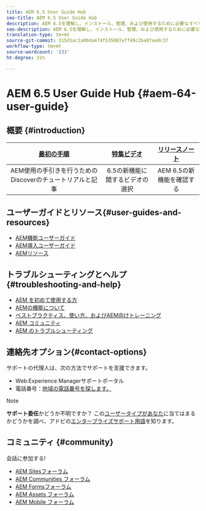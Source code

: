```yaml
---
title: AEM 6.5 User Guide Hub
seo-title: AEM 6.5 User Guide Hub
description: AEM 6.5を理解し、インストール、管理、および使用するために必要なすべてのリソースの概要
seo-description: AEM 6.5を理解し、インストール、管理、および使用するために必要なすべてのリソースの概要
translation-type: tm+mt
source-git-commit: 315d1ac1a00da474f535087eff49c2be8fee8c37
workflow-type: tm+mt
source-wordcount: '233'
ht-degree: 31%

---
```



# AEM 6.5 User Guide Hub {#aem-64-user-guide}

## 概要 {#introduction}

| [最初の手順](https://helpx.adobe.com/jp/experience-manager/get-started.html) | [特集ビデオ](https://helpx.adobe.com/jp/experience-manager/kt/index/aem-6-5-videos.html) | [リリースノート](https://helpx.adobe.com/jp/experience-manager/6-5/release-notes.html) |
|:-:|:-:|:-:|
| AEM使用の手引きを行うためのDiscoverのチュートリアルと記事 | 6.5の新機能に関するビデオの選択 | AEM 6.5の新機能を確認する |

## ユーザーガイドとリソース{#user-guides-and-resources}

* [AEM機能ユーザーガイド](capabilities.md)
* [AEM導入ユーザーガイド](implementation.md)
* [AEMリソース](resources.md)

## トラブルシューティングとヘルプ{#troubleshooting-and-help}

* [AEM を初めて使用する方](new.md)
* [AEMの機能について](learn.md)
* [ベストプラクティス、使い方、およびAEM向けトレーニング](best-practice.md)
* [AEM コミュニティ](community.md)
* [AEM のトラブルシューティング](troubleshooting.md)

## 連絡先オプション{#contact-options}

サポートの代理人は、次の方法でサポートを支援できます。

* Web:Experience Managerサポートポータル
* 電話番号：[地域の電話番号を探します。](https://helpx.adobe.com/contact/dma-external/DMACustomeCareRegionalPhoneNumbers.html)

>[!NOTE]
>
>**サポート委任**&#x200B;かどうか不明ですか？ この[ユーザータイプがあなた](https://helpx.adobe.com/experience-cloud/supported-users.html)に当てはまるかどうかを調べ、アドビの[エンタープライズサポート用語](https://helpx.adobe.com/support/programs/enterprise-support-terms.html)を知ります。

## コミュニティ {#community}

会話に参加する!

* [AEM Sitesフォーラム](http://help-forums.adobe.com/content/adobeforums/en/experience-manager-forum/adobe-experience-manager.html)
* [AEM Communities フォーラム](http://help-forums.adobe.com/content/adobeforums/en/experience-manager-forum/aem-communities.html)
* [AEM Formsフォーラム](http://help-forums.adobe.com/content/adobeforums/en/experience-manager-forum/aem-forms.html)
* [AEM Assets フォーラム](http://help-forums.adobe.com/content/adobeforums/en/experience-manager-forum/aem-assets.html)
* [AEM Mobile フォーラム](http://forums.adobe.com/community/experiencemanagermobile)
